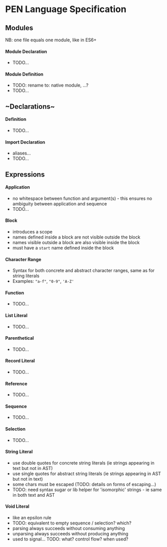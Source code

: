 # PEN Language Specification




## Modules

NB: one file equals one module, like in ES6+

#### Module Declaration
- TODO...

#### Module Definition
- TODO: rename to: native module, ...?
- TODO...



## ~Declarations~

#### Definition
- TODO...

#### Import Declaration
- aliases...
- TODO...




## Expressions

#### Application
- no whitespace between function and argument(s) - this ensures no ambiguity between application and sequence
- TODO...

#### Block
- introduces a scope
- names defined inside a block are not visible outside the block
- names visible outside a block are also visible inside the block
- must have a `start` name defined inside the block

#### Character Range
- Syntax for both concrete and abstract character ranges, same as for string literals
- Examples: `"a-f"`, `"0-9"`, `'A-Z'`

#### Function
- TODO...

#### List Literal
- TODO...

#### Parenthetical
- TODO...

#### Record Literal
- TODO...

#### Reference
- TODO...

#### Sequence
- TODO...

#### Selection
- TODO...

#### String Literal
- use double quotes for concrete string literals (ie strings appearing in text but not in AST)
- use single quotes for abstract string literals (ie strings appearing in AST but not in text)
- some chars must be escaped (TODO: details on forms of escaping...)
- TODO: need syntax sugar or lib helper for 'isomorphic' strings - ie same in both text and AST

#### Void Literal
- like an epsilon rule
- TODO: equivalent to empty sequence / selection? which?
- parsing always succeeds without consuming anything
- unparsing always succeeds without producing anything
- used to signal... TODO: what? control flow? when used?
